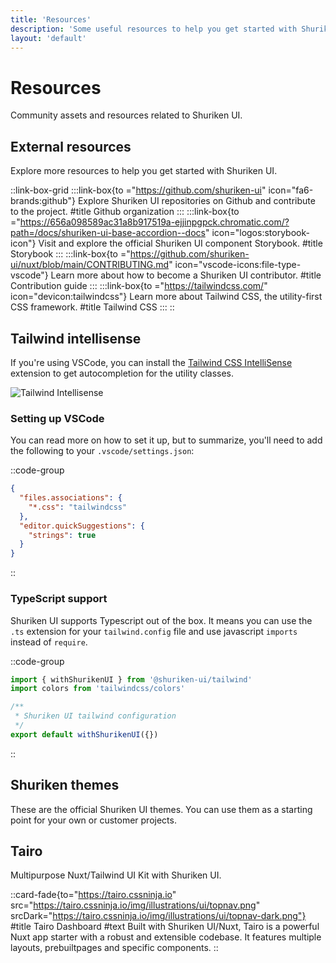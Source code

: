 ```yaml
---
title: 'Resources'
description: 'Some useful resources to help you get started with Shuriken UI'
layout: 'default'
---
```


# Resources

Community assets and resources related to Shuriken UI.

## External resources

Explore more resources to help you get started with Shuriken UI.

::link-box-grid
:::link-box{to ="https://github.com/shuriken-ui" icon="fa6-brands:github"}
Explore Shuriken UI repositories on Github and contribute to the project.
#title
Github organization
:::
:::link-box{to ="https://656a098589ac31a8b917519a-ejjinpgpck.chromatic.com/?path=/docs/shuriken-ui-base-accordion--docs" icon="logos:storybook-icon"}
Visit and explore the official Shuriken UI component Storybook.
#title
Storybook
:::
:::link-box{to ="https://github.com/shuriken-ui/nuxt/blob/main/CONTRIBUTING.md" icon="vscode-icons:file-type-vscode"}
Learn more about how to become a Shuriken UI contributor.
#title
Contribution guide
:::
:::link-box{to ="https://tailwindcss.com/" icon="devicon:tailwindcss"}
Learn more about Tailwind CSS, the utility-first CSS framework.
#title
Tailwind CSS
:::
::

## Tailwind intellisense

If you're using VSCode, you can install the [Tailwind CSS IntelliSense](https://marketplace.visualstudio.com/items?itemName=bradlc.vscode-tailwindcss) extension to get autocompletion for the utility classes.

![Tailwind Intellisense](/img/tailwind/intellisense.png)

### Setting up VSCode

You can read more on how to set it up, but to summarize, you'll need to add the following to your `.vscode/settings.json`:

::code-group

```json [.vscode/settings.json]
{
  "files.associations": {
    "*.css": "tailwindcss"
  },
  "editor.quickSuggestions": {
    "strings": true
  }
}
```

::

### TypeScript support

Shuriken UI supports Typescript out of the box. It means you can use the `.ts` extension for your `tailwind.config` file and use javascript `imports` instead of `require`.

::code-group

```js [tailwind.config.ts]
import { withShurikenUI } from '@shuriken-ui/tailwind'
import colors from 'tailwindcss/colors'

/**
 * Shuriken UI tailwind configuration
 */
export default withShurikenUI({})
```

::

## Shuriken themes

These are the official Shuriken UI themes. You can use them as a starting point for your own or customer projects.

## Tairo

Multipurpose Nuxt/Tailwind UI Kit with Shuriken UI.

::card-fade{to="https://tairo.cssninja.io" src="https://tairo.cssninja.io/img/illustrations/ui/topnav.png" srcDark="https://tairo.cssninja.io/img/illustrations/ui/topnav-dark.png"}
#title
Tairo Dashboard
#text
Built with Shuriken UI/Nuxt, Tairo is a powerful Nuxt app starter with a robust and extensible codebase. It features multiple layouts, prebuiltpages and specific components.
::
